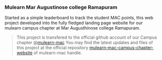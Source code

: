 <h3>Mulearn Mar Augustinose college Ramapuram</h3>
Started as a simple leaderboard to track the student MAC points, this web project developed into the fully fledged landing page website for our mulearn campus chapter at Mar Augusthinose college Ramapuram.

> This project is transfered to the official github account of our Campus chapter @[mulearn-mac](https://www.github.com/mulearn-mac/)
> You may find the latest updates and files of this project at the official repository [mulearn-mac-campus-chapter-website](https://www.github.com/mulearn-mac/mulearn-mac-campus-chapter-website/) of mulearn-mac handle.
